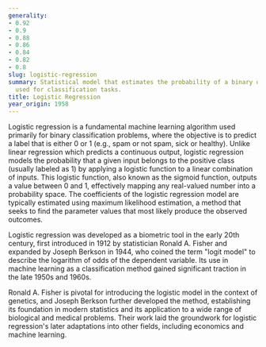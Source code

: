 ```yaml
---
generality:
- 0.92
- 0.9
- 0.88
- 0.86
- 0.84
- 0.82
- 0.8
slug: logistic-regression
summary: Statistical model that estimates the probability of a binary outcome, commonly
  used for classification tasks.
title: Logistic Regression
year_origin: 1958
---
```


Logistic regression is a fundamental machine learning algorithm used primarily for binary classification problems, where the objective is to predict a label that is either 0 or 1 (e.g., spam or not spam, sick or healthy). Unlike linear regression which predicts a continuous output, logistic regression models the probability that a given input belongs to the positive class (usually labeled as 1) by applying a logistic function to a linear combination of inputs. This logistic function, also known as the sigmoid function, outputs a value between 0 and 1, effectively mapping any real-valued number into a probability space. The coefficients of the logistic regression model are typically estimated using maximum likelihood estimation, a method that seeks to find the parameter values that most likely produce the observed outcomes.

Logistic regression was developed as a biometric tool in the early 20th century, first introduced in 1912 by statistician Ronald A. Fisher and expanded by Joseph Berkson in 1944, who coined the term "logit model" to describe the logarithm of odds of the dependent variable. Its use in machine learning as a classification method gained significant traction in the late 1950s and 1960s.

Ronald A. Fisher is pivotal for introducing the logistic model in the context of genetics, and Joseph Berkson further developed the method, establishing its foundation in modern statistics and its application to a wide range of biological and medical problems. Their work laid the groundwork for logistic regression's later adaptations into other fields, including economics and machine learning.